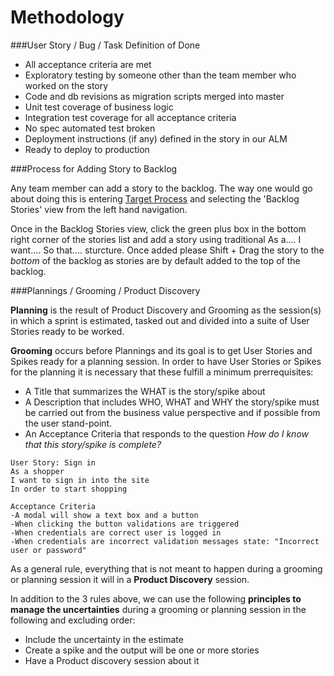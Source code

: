 Methodology
===========


###User Story / Bug / Task Definition of Done

* All acceptance criteria are met
* Exploratory testing by someone other than the team member who worked on the story
* Code and db revisions as migration scripts merged into master
* Unit test coverage of business logic
* Integration test coverage for all acceptance criteria
* No spec automated test broken
* Deployment instructions (if any) defined in the story in our ALM 
* Ready to deploy to production


###Process for Adding Story to Backlog

Any team member can add a story to the backlog. The way one would go about doing this is entering [Target Process](https://orchardmile.tpondemand.com) and selecting the 'Backlog Stories' view from the left hand navigation.

Once in the Backlog Stories view, click the green plus box in the bottom right corner of the stories list and add a story using traditional As a.... I want.... So that.... sturcture. Once added please Shift + Drag the story to the _bottom_ of the backlog as stories are by default added to the top of the backlog.  

###Plannings / Grooming / Product Discovery

**Planning** is the result of Product Discovery and Grooming as the session(s) in which a sprint is estimated, tasked out and divided into a suite of User Stories ready to be worked.

**Grooming** occurs before Plannings and its goal is to get User Stories and Spikes ready for a planning session. In order to have User Stories or Spikes for the planning it is necessary that these fulfill a minimum prerrequisites: 
* A Title that summarizes the WHAT is the story/spike about
* A Description that includes WHO, WHAT and WHY the story/spike must be carried out from the business value perspective and if possible from the user stand-point. 
* An Acceptance Criteria that responds to the question *How do I know that this story/spike is complete?*

```gherkin
User Story: Sign in
As a shopper
I want to sign in into the site
In order to start shopping

Acceptance Criteria
-A modal will show a text box and a button
-When clicking the button validations are triggered
-When credentials are correct user is logged in
-When credentials are incorrect validation messages state: "Incorrect user or password"
```
As a general rule, everything that is not meant to happen during a grooming or planning session it will in a **Product Discovery** session.

In addition to the 3 rules above, we can use the following **principles to manage the uncertainties** during a grooming or planning session in the following and excluding order:
* Include the uncertainty in the estimate
* Create a spike and the output will be one or more stories
* Have a Product discovery session about it
